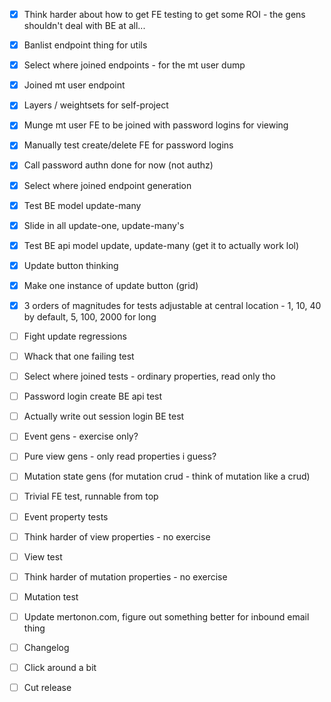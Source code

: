 - [x] Think harder about how to get FE testing to get some ROI - the gens shouldn't deal with BE at all...

- [x] Banlist endpoint thing for utils
- [x] Select where joined endpoints - for the mt user dump
- [x] Joined mt user endpoint

- [x] Layers / weightsets for self-project
- [x] Munge mt user FE to be joined with password logins for viewing
- [x] Manually test create/delete FE for password logins
- [x] Call password authn done for now (not authz)
- [x] Select where joined endpoint generation
- [x] Test BE model update-many

- [x] Slide in all update-one, update-many's
- [x] Test BE api model update, update-many (get it to actually work lol)
- [x] Update button thinking
- [x] Make one instance of update button (grid)

- [x] 3 orders of magnitudes for tests adjustable at central location - 1, 10, 40 by default, 5, 100, 2000 for long

- [ ] Fight update regressions
- [ ] Whack that one failing test
- [ ] Select where joined tests - ordinary properties, read only tho
- [ ] Password login create BE api test
- [ ] Actually write out session login BE test
- [ ] Event gens - exercise only?
- [ ] Pure view gens - only read properties i guess?
- [ ] Mutation state gens (for mutation crud - think of mutation like a crud)
- [ ] Trivial FE test, runnable from top

- [ ] Event property tests
- [ ] Think harder of view properties - no exercise
- [ ] View test
- [ ] Think harder of mutation properties - no exercise
- [ ] Mutation test

- [ ] Update mertonon.com, figure out something better for inbound email thing

- [ ] Changelog
- [ ] Click around a bit
- [ ] Cut release
